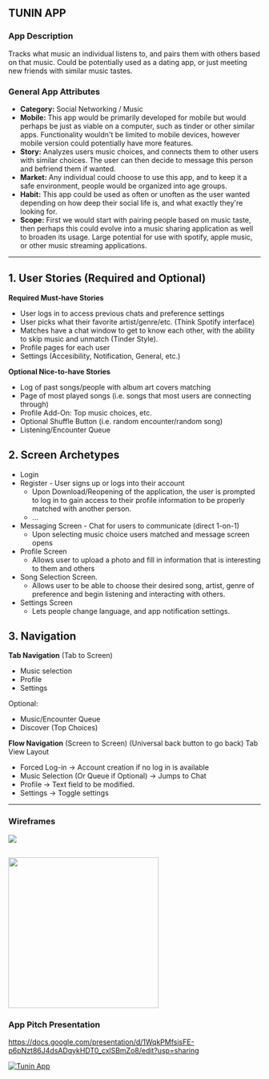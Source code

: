 ## TUNIN APP

### App Description
Tracks what music an individual listens to, and pairs them with others based on that music. Could be potentially used as a dating app, or just meeting new friends with similar music tastes.

### General App Attributes
- **Category:** Social Networking / Music
- **Mobile:** This app would be primarily developed for mobile but would perhaps be just as viable on a computer, such as tinder or other similar apps. Functionality wouldn't be limited to mobile devices, however mobile version could potentially have more features.
- **Story:** Analyzes users music choices, and connects them to other users with similar choices. The user can then decide to message this person and befriend them if wanted.
- **Market:** Any individual could choose to use this app, and to keep it a safe environment, people would be organized into age groups.
- **Habit:** This app could be used as often or unoften as the user wanted depending on how deep their social life is, and what exactly they're looking for.
- **Scope:** First we would start with pairing people based on music taste, then perhaps this could evolve into a music sharing application as well to broaden its usage. Large potential for use with spotify, apple music, or other music streaming applications.

---

## 1. User Stories (Required and Optional)

**Required Must-have Stories**

 * User logs in to access previous chats and preference settings
 * User picks what their favorite artist/genre/etc. (Think Spotify interface)
 *  Matches have a chat window to get to know each other, with the ability to skip music and unmatch (Tinder Style).
 *  Profile pages for each user
 *  Settings (Accesibility, Notification, General, etc.)

**Optional Nice-to-have Stories**

 * Log of past songs/people with album art covers matching
 * Page of most played songs (i.e. songs that most users are connecting through)
 * Profile Add-On: Top music choices, etc.
 * Optional Shuffle Button (i.e. random encounter/random song)
 * Listening/Encounter Queue

## 2. Screen Archetypes

 * Login 
 * Register - User signs up or logs into their account
   * Upon Download/Reopening of the application, the user is prompted to log in to gain access to their profile information to be properly matched with another person. 
   * ...
 * Messaging Screen - Chat for users to communicate (direct 1-on-1)
   * Upon selecting music choice users matched and message screen opens
* Profile Screen 
    * Allows user to upload a photo and fill in information that is interesting to them and others
* Song Selection Screen.
    * Allows user to be able to choose their desired song, artist, genre of preference and begin listening and interacting with others.
* Settings Screen
    * Lets people change language, and app notification settings.

## 3. Navigation

**Tab Navigation** (Tab to Screen)

 * Music selection
 * Profile
 * Settings

Optional:
* Music/Encounter Queue
* Discover (Top Choices)

**Flow Navigation** (Screen to Screen)
    (Universal back button to go back)
    Tab View Layout
 * Forced Log-in -> Account creation if no log in is available
 * Music Selection (Or Queue if Optional) -> Jumps to Chat
 * Profile -> Text field to be modified. 
 * Settings -> Toggle settings
 
---

### Wireframes

![](https://github.com/iOSGroup1/AppDesign/blob/master/TuninApp_Wireframes.png)

<img src="https://github.com/iOSGroup1/AppDesign/blob/master/TuninAppDemo.gif" width=300><br>
---

### App Pitch Presentation
https://docs.google.com/presentation/d/1WqkPMfsisFE-p6pNzt86J4dsADqykHDT0_cxlSBmZo8/edit?usp=sharing

[![Tunin App](https://github.com/iOSGroup1/AppDesign/blob/master/TuninYouTubeScreenShot.png)](https://www.youtube.com/watch?v=XTF5Dj7TeL0 "Tunin App Presentation")


